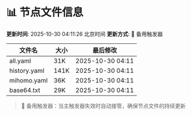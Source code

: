 # 📊 节点文件信息

**更新时间**: 2025-10-30 04:11:26 北京时间
**更新方式**: 🔄 备用触发器

| 文件名 | 大小 | 最后修改 |
|--------|------|----------|
| all.yaml | 31K | 2025-10-30 04:11 |
| history.yaml | 141K | 2025-10-30 04:11 |
| mihomo.yaml | 36K | 2025-10-30 04:11 |
| base64.txt | 29K | 2025-10-30 04:11 |

> 🔄 备用触发器：当主触发器失效时自动接管，确保节点文件的持续更新
